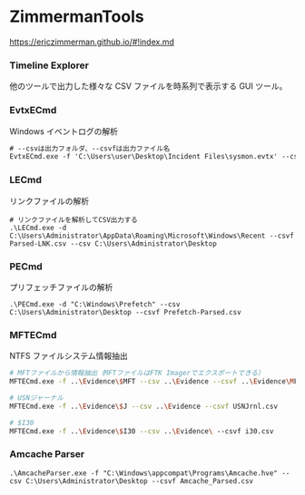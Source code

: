 # ZimmermanTools

https://ericzimmerman.github.io/#!index.md

### Timeline Explorer

他のツールで出力した様々な CSV ファイルを時系列で表示する GUI ツール。

### EvtxECmd

Windows イベントログの解析

```ps
# --csvは出力フォルダ、--csvfは出力ファイル名
EvtxECmd.exe -f 'C:\Users\user\Desktop\Incident Files\sysmon.evtx' --csv 'C:\Users\user\Desktop\Incident Files' --csvf sysmon.csv
```

### LECmd

リンクファイルの解析

```shell
# リンクファイルを解析してCSV出力する
.\LECmd.exe -d C:\Users\Administrator\AppData\Roaming\Microsoft\Windows\Recent --csvf Parsed-LNK.csv --csv C:\Users\Administrator\Desktop
```

### PECmd

プリフェッチファイルの解析

```shell
.\PECmd.exe -d "C:\Windows\Prefetch" --csv C:\Users\Administrator\Desktop --csvf Prefetch-Parsed.csv
```

### MFTECmd

NTFS ファイルシステム情報抽出

```sh
# MFTファイルから情報抽出（MFTファイルはFTK Imagerでエクスポートできる）
MFTECmd.exe -f ..\Evidence\$MFT --csv ..\Evidence --csvf ..\Evidence\MFT_record.csv

# USNジャーナル
MFTECmd.exe -f ..\Evidence\$J --csv ..\Evidence --csvf USNJrnl.csv

# $I30
MFTECmd.exe -f ..\Evidence\$I30 --csv ..\Evidence\ --csvf i30.csv
```

### Amcache Parser

```shell
.\AmcacheParser.exe -f "C:\Windows\appcompat\Programs\Amcache.hve" --csv C:\Users\Administrator\Desktop --csvf Amcache_Parsed.csv
```
